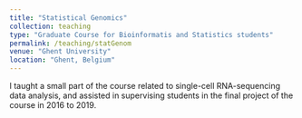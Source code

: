 ```yaml
---
title: "Statistical Genomics"
collection: teaching
type: "Graduate Course for Bioinformatis and Statistics students"
permalink: /teaching/statGenom
venue: "Ghent University"
location: "Ghent, Belgium"
---
```


I taught a small part of the course related to single-cell RNA-sequencing data analysis, and assisted in supervising students in the final project of the course in 2016 to 2019. 
